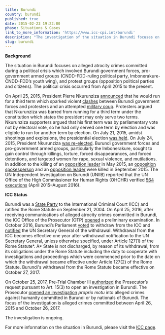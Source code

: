 ```yaml
---
title: Burundi
country: burundi
published: true
date: 2015-02-23 19:22:00
phase: Situations & Cases
link_to_more_information: 'https://www.icc-cpi.int/burundi'
description: "The investigation of the situation in Burundi focuses on alleged atrocity crimes committed during a political crisis which involved Burundi government forces, pro-government armed groups (CNDD-FDD-ruling political party, Imbonerakure-CNDD-FDD’s youth wing), and protest groups (opposition political parties and citizens). The political crisis occurred from April 2015 to the present.\_\nHaving requested and received authorization from Pre-Trial Chamber III, the Prosecutor opened an investigation proprio motu into alleged crimes against humanity committed in Burundi or by nationals of Burundi on October 25, 2017. The focus of the investigation is alleged crimes committed between April 26, 2015 and October 26, 2017."
slug: burundi
---
```


**Background**&nbsp;&nbsp;

The situation in Burundi focuses on alleged atrocity crimes committed during a political crisis which involved Burundi government forces, pro-government armed groups (CNDD-FDD-ruling political party, Imbonerakure-CNDD-FDD’s youth wing), and protest groups (opposition political parties and citizens). The political crisis occurred from April 2015 to the present.&nbsp;

On April 25, 2015, President Pierre Nkurunziza [announced](http://www.reuters.com/article/us-burundi-politics-idUSKBN0NG09Y20150425) that he would run for a third term which sparked violent [clashes](http://www.reuters.com/article/us-burundi-politics-idUSKBN0NH09220150426) between Burundi government forces and protesters and an attempted [military coup](http://uk.reuters.com/article/uk-burundi-politics-idUKKBN0NY1D720150514). Protesters argued that Nkurunziza was barred from running for a third term under the constitution which states the president may only serve two terms. Nkurunziza supporters argued that his first term was by parliamentary vote not by electoral vote, so he had only served one term by election and was eligible to run for another term by election. On July 21, 2015, amidst shootings and explosions, the presidential election [was held](http://www.reuters.com/article/us-burundi-politics-idUSKCN0PV0D820150721). On July 24, 2015, President Nkurunziza [was re-elected](http://www.reuters.com/article/us-burundi-election-results-idUSKCN0PY1TN20150724). Burundi government forces and pro-government armed groups, particularly the Imbonerakure, sought to gain control through killings, torture, forced disappearances, and forced detentions, and targeted women for rape, sexual violence, and mutilations. In addition to the killing of an [opposition leader](http://www.reuters.com/article/us-burundi-politics-idUSKBN0O80S720150523) in May 2015, an [opposition spokesperson](http://af.reuters.com/article/topNews/idAFKCN0R81OV20150908) and an [opposition leader](http://www.reuters.com/article/us-burundi-politics-idUSKCN0RU22H20150930) were killed in September 2015. The UN Independent Investigation on Burundi (UNIIB) reported that the UN Office of the High Commissioner for Human Rights (OHCHR) verified [564 executions](http://reliefweb.int/sites/reliefweb.int/files/resources/A_HRC_33_37_E_AUV_.pdf) (April 2015–August 2016).

**ICC Status**&nbsp;&nbsp;

Burundi was a [State Party](https://asp.icc-cpi.int/en_menus/asp/states%20parties/african%20states/Pages/burundi.aspx) to the International Criminal Court (ICC) and ratified the Rome Statute on September 21, 2004. On April 25, 2016, after receiving communications of alleged atrocity crimes committed in Burundi, the ICC Office of the Prosecutor (OTP) [opened](https://www.icc-cpi.int/Pages/item.aspx?name=otp-stat-25-04-2016) a preliminary examination. In October 2016, Burundi’s Parliament [voted](https://www.icc-cpi.int/Pages/item.aspx?name=pr1244) to withdraw from the ICC and [notified](https://www.un.org/sg/en/content/highlight/2016-10-27.html) the UN Secretary General of the withdrawal. Withdrawal from the ICC becomes effective one year after withdrawal notification to the UN Secretary General, unless otherwise specified, under Article 127(1) of the Rome Statute*. A*&nbsp;State is not discharged, by reason of its withdrawal, from its obligations under the Rome Statute including the duty to cooperate with investigations and proceedings which were commenced prior to the date on which the withdrawal became effective under Article 127(2) of the Rome Statute. Burundi's withdrawal from the Rome Statute became effective on October 27, 2017.

On October 25, 2017, Pre-Trial Chamber III&nbsp;[authorized](https://www.icc-cpi.int/Pages/record.aspx?docNo=ICC-01/17-9-Red) the Prosecutor’s request pursuant to Art. 15(3) to open an investigation in Burundi. The Prosecutor [opened an investigation](https://www.icc-cpi.int//Pages/item.aspx?name=171109_otp_statement) *proprio motu* into alleged crimes against humanity committed in Burundi or by nationals of Burundi. The focus of the investigation is alleged crimes committed between April 26, 2015 and October 26, 2017. &nbsp; &nbsp; &nbsp;

The investigation is ongoing.

For more information on the situation in Burundi, please visit the [ICC page](https://www.icc-cpi.int/burundi).